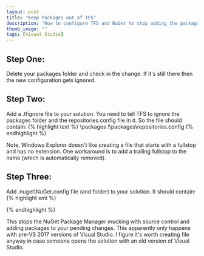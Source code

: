 ```yaml
---
layout: post
title: "Keep Packages out of TFS"
description: "How to configure TFS and NuGet to stop adding the packages folder to source control."
thumb_image: ""
tags: [Visual Studio]
---
```

## Step One:
Delete your packages folder and check in the change. If it's still there then the new configuration gets ignored.

## Step Two:
Add a .tfignore file to your solution. You need to tell TFS to ignore the packages folder and the repositories.config file in it. So the file should contain:
{% highlight text %}
\packages
!\packages\repositories.config
{% endhighlight %}

Note, Windows Explorer doesn't like creating a file that starts with a fullstop and has no extension. One workaround is to add a trailing fullstop to the name (which is automatically removed).

## Step Three:
Add .nuget\NuGet.config file (and folder) to your solution. It should contain:
{% highlight xml %}
<?xml version="1.0" encoding="utf-8"?>
<configuration>
  <solution>
    <add key="disableSourceControlIntegration" value="true" />
  </solution>
</configuration>
{% endhighlight %}

This stops the NuGet Package Manager mucking with source control and adding packages to your pending changes. This apparently only happens with pre-VS 2017 versions of Visual Studio. I figure it's worth creating file anyway in case someone opens the solution with an old version of Visual Studio.
